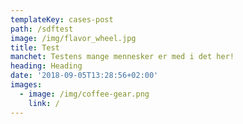 ```yaml
---
templateKey: cases-post
path: /sdftest
image: /img/flavor_wheel.jpg
title: Test
manchet: Testens mange mennesker er med i det her!
heading: Heading
date: '2018-09-05T13:28:56+02:00'
images:
  - image: /img/coffee-gear.png
    link: /
---
```


